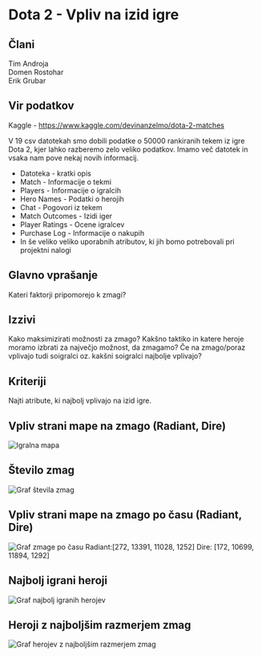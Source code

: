 
# Dota 2 - Vpliv na izid igre

## Člani
Tim Androja  
Domen Rostohar  
Erik Grubar

## Vir podatkov
Kaggle - https://www.kaggle.com/devinanzelmo/dota-2-matches

V 19 csv datotekah smo dobili podatke o 50000 rankiranih tekem iz igre Dota 2, kjer lahko razberemo zelo veliko podatkov. Imamo več datotek in vsaka nam pove nekaj novih informacij.

* Datoteka - kratki opis
* Match - Informacije o tekmi
* Players - Informacije o igralcih
* Hero Names - Podatki o herojih
* Chat - Pogovori iz tekem
* Match Outcomes - Izidi iger
* Player Ratings - Ocene igralcev
* Purchase Log - Informacije o nakupih
* In še veliko veliko uporabnih atributov, ki jih bomo potrebovali pri projektni nalogi

## Glavno vprašanje
Kateri faktorji pripomorejo k zmagi? 


## Izzivi
Kako maksimizirati možnosti za zmago? Kakšno taktiko in katere heroje moramo izbrati za največjo možnost, da zmagamo? Če na zmago/poraz vplivajo tudi soigralci oz. kakšni soigralci najbolje vplivajo?

## Kriteriji
Najti atribute, ki najbolj vplivajo na izid igre.

## Vpliv strani mape na zmago (Radiant, Dire)

![Igralna mapa](https://cdn.discordapp.com/attachments/517113224366260260/562932273989812224/Map-of-Dota-2-from-Dota-2-wiki-7.png)

## Število zmag 

![Graf števila zmag](https://cdn.discordapp.com/attachments/517113224366260260/562786318678097920/rn22mszYMCADB8PLfffnueeeaZLFy48LN4eQAAAGCrMgIDAAAAAAAAAAAAAAAAKGBGYAAAAAAAAAAAAAAAAAAFzAgMAAAAAAAAAA.png)

## Vpliv strani mape na zmago po času (Radiant, Dire)
![Graf zmage po času](https://cdn.discordapp.com/attachments/517113224366260260/562786506146578432/dfwA9rlxOWioIMgAAAABJRU5ErkJggg.png)
Radiant:[272, 13391, 11028, 1252]  Dire: [172, 10699, 11894, 1292]

## Najbolj igrani heroji
![Graf najbolj igranih herojev](https://cdn.discordapp.com/attachments/517113224366260260/562760086649307136/unknown.png)

## Heroji z najboljšim razmerjem zmag
![Graf herojev z najboljšim razmerjem zmag](https://media.discordapp.net/attachments/517113224366260260/562765278497210399/unknown.png)





